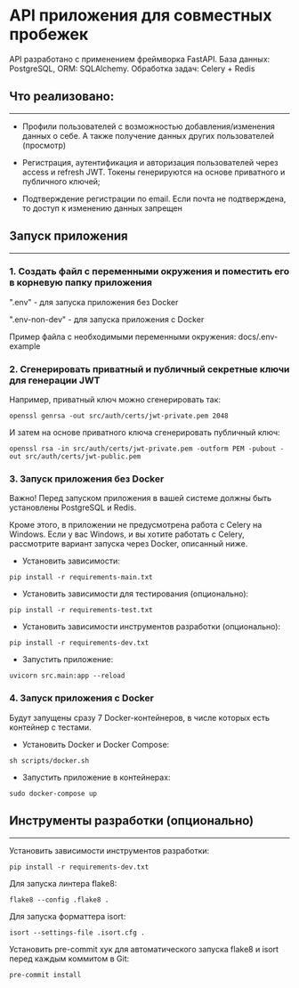 # API приложения для совместных пробежек

API разработано с применением фреймворка FastAPI. База данных: PostgreSQL, ORM: SQLAlchemy. Обработка задач: Celery + Redis

## Что реализовано:
___________________________________________

- Профили пользователей с возможностью добавления/изменения данных о себе. А также получение данных других пользователей (просмотр)


- Регистрация, аутентификация и авторизация пользователей через access и refresh JWT. Токены генерируются на основе приватного и публичного ключей;


- Подтверждение регистрации по email. Если почта не подтверждена, то доступ к изменению данных запрещен


## Запуск приложения
___________________________________________

### 1. Создать файл c переменными окружения и поместить его в корневую папку приложения

".env" - для запуска приложения без Docker

".env-non-dev" - для запуска приложения с Docker

Пример файла с необходимыми переменными окружения: docs/.env-example

### 2. Сгенерировать приватный и публичный секретные ключи для генерации JWT

Например, приватный ключ можно сгенерировать так:
````
openssl genrsa -out src/auth/certs/jwt-private.pem 2048
````
И затем на основе приватного ключа сгенерировать публичный ключ:
````
openssl rsa -in src/auth/certs/jwt-private.pem -outform PEM -pubout -out src/auth/certs/jwt-public.pem
````

### 3. Запуск приложения без Docker

Важно! Перед запуском приложения в вашей системе должны быть установлены PostgreSQL и Redis. 

Кроме этого, в приложении не предусмотрена работа с Celery на Windows. Если у вас Windows, и вы хотите работать с Celery, рассмотрите вариант запуска через Docker, описанный ниже.

- Установить зависимости:
````
pip install -r requirements-main.txt
````

- Установить зависимости для тестирования (опционально):
````
pip install -r requirements-test.txt
````

- Установить зависимости инструментов разработки (опционально):
````
pip install -r requirements-dev.txt
````

- Запустить приложение:
````
uvicorn src.main:app --reload
````

### 4. Запуск приложения с Docker

Будут запущены сразу 7 Docker-контейнеров, в числе которых есть контейнер с тестами.

- Установить Docker и Docker Compose:
````
sh scripts/docker.sh
````

- Запустить приложение в контейнерах:
````
sudo docker-compose up
````

## Инструменты разработки (опционально)
___________________________________________

Установить зависимости инструментов разработки:
````
pip install -r requirements-dev.txt
````

Для запуска линтера flake8:
````
flake8 --config .flake8 .
````

Для запуска форматтера isort:
````
isort --settings-file .isort.cfg .
````

Установить pre-commit хук для автоматического запуска flake8 и isort перед каждым коммитом в Git:
````
pre-commit install
````
